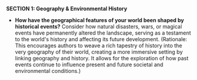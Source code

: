 
**SECTION 1: Geography & Environmental History**
- **How have the geographical features of your world been shaped by historical events?** Consider how natural disasters, wars, or magical events have permanently altered the landscape, serving as a testament to the world's history and affecting its future development. (Rationale: This encourages authors to weave a rich tapestry of history into the very geography of their world, creating a more immersive setting by linking geography and history. It allows for the exploration of how past events continue to influence present and future societal and environmental conditions.)
